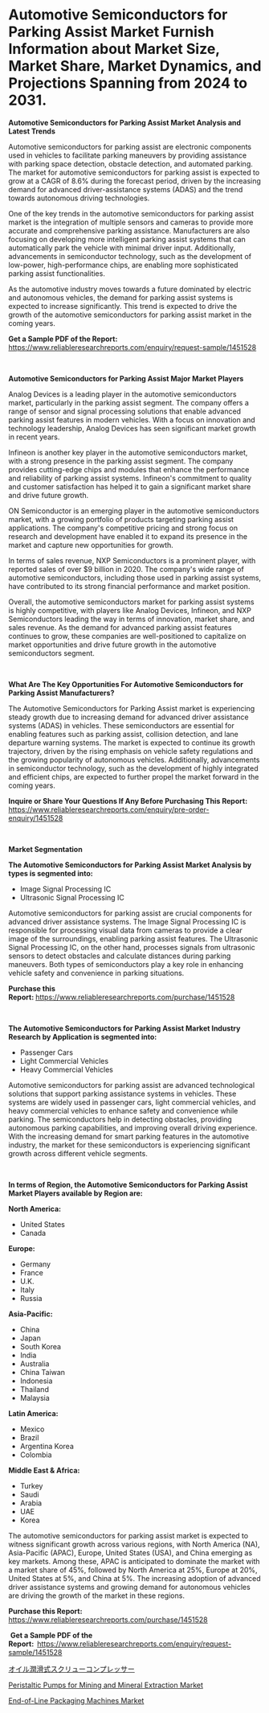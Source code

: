 <p><h1>Automotive Semiconductors for Parking Assist Market Furnish Information about Market Size, Market Share, Market Dynamics, and Projections Spanning from 2024 to 2031.</h1></p><p><strong>Automotive Semiconductors for Parking Assist Market Analysis and Latest Trends</strong></p>
<p><p>Automotive semiconductors for parking assist are electronic components used in vehicles to facilitate parking maneuvers by providing assistance with parking space detection, obstacle detection, and automated parking. The market for automotive semiconductors for parking assist is expected to grow at a CAGR of 8.6% during the forecast period, driven by the increasing demand for advanced driver-assistance systems (ADAS) and the trend towards autonomous driving technologies.</p><p>One of the key trends in the automotive semiconductors for parking assist market is the integration of multiple sensors and cameras to provide more accurate and comprehensive parking assistance. Manufacturers are also focusing on developing more intelligent parking assist systems that can automatically park the vehicle with minimal driver input. Additionally, advancements in semiconductor technology, such as the development of low-power, high-performance chips, are enabling more sophisticated parking assist functionalities.</p><p>As the automotive industry moves towards a future dominated by electric and autonomous vehicles, the demand for parking assist systems is expected to increase significantly. This trend is expected to drive the growth of the automotive semiconductors for parking assist market in the coming years.</p></p>
<p><strong>Get a Sample PDF of the Report:&nbsp;</strong> <a href="https://www.reliableresearchreports.com/enquiry/request-sample/1451528">https://www.reliableresearchreports.com/enquiry/request-sample/1451528</a></p>
<p>&nbsp;</p>
<p><strong>Automotive Semiconductors for Parking Assist Major Market Players</strong></p>
<p><p>Analog Devices is a leading player in the automotive semiconductors market, particularly in the parking assist segment. The company offers a range of sensor and signal processing solutions that enable advanced parking assist features in modern vehicles. With a focus on innovation and technology leadership, Analog Devices has seen significant market growth in recent years.</p><p>Infineon is another key player in the automotive semiconductors market, with a strong presence in the parking assist segment. The company provides cutting-edge chips and modules that enhance the performance and reliability of parking assist systems. Infineon's commitment to quality and customer satisfaction has helped it to gain a significant market share and drive future growth.</p><p>ON Semiconductor is an emerging player in the automotive semiconductors market, with a growing portfolio of products targeting parking assist applications. The company's competitive pricing and strong focus on research and development have enabled it to expand its presence in the market and capture new opportunities for growth.</p><p>In terms of sales revenue, NXP Semiconductors is a prominent player, with reported sales of over $9 billion in 2020. The company's wide range of automotive semiconductors, including those used in parking assist systems, have contributed to its strong financial performance and market position.</p><p>Overall, the automotive semiconductors market for parking assist systems is highly competitive, with players like Analog Devices, Infineon, and NXP Semiconductors leading the way in terms of innovation, market share, and sales revenue. As the demand for advanced parking assist features continues to grow, these companies are well-positioned to capitalize on market opportunities and drive future growth in the automotive semiconductors segment.</p></p>
<p>&nbsp;</p>
<p><strong>What Are The Key Opportunities For Automotive Semiconductors for Parking Assist Manufacturers?</strong></p>
<p><p>The Automotive Semiconductors for Parking Assist market is experiencing steady growth due to increasing demand for advanced driver assistance systems (ADAS) in vehicles. These semiconductors are essential for enabling features such as parking assist, collision detection, and lane departure warning systems. The market is expected to continue its growth trajectory, driven by the rising emphasis on vehicle safety regulations and the growing popularity of autonomous vehicles. Additionally, advancements in semiconductor technology, such as the development of highly integrated and efficient chips, are expected to further propel the market forward in the coming years.</p></p>
<p><strong>Inquire or Share Your Questions If Any Before Purchasing This Report:</strong> <a href="https://www.reliableresearchreports.com/enquiry/pre-order-enquiry/1451528">https://www.reliableresearchreports.com/enquiry/pre-order-enquiry/1451528</a></p>
<p>&nbsp;</p>
<p><strong>Market Segmentation</strong></p>
<p><strong>The Automotive Semiconductors for Parking Assist Market Analysis by types is segmented into:</strong></p>
<p><ul><li>Image Signal Processing IC</li><li>Ultrasonic Signal Processing IC</li></ul></p>
<p><p>Automotive semiconductors for parking assist are crucial components for advanced driver assistance systems. The Image Signal Processing IC is responsible for processing visual data from cameras to provide a clear image of the surroundings, enabling parking assist features. The Ultrasonic Signal Processing IC, on the other hand, processes signals from ultrasonic sensors to detect obstacles and calculate distances during parking maneuvers. Both types of semiconductors play a key role in enhancing vehicle safety and convenience in parking situations.</p></p>
<p><strong>Purchase this Report:&nbsp;</strong><a href="https://www.reliableresearchreports.com/purchase/1451528">https://www.reliableresearchreports.com/purchase/1451528</a></p>
<p>&nbsp;</p>
<p><strong>The Automotive Semiconductors for Parking Assist Market Industry Research by Application is segmented into:</strong></p>
<p><ul><li>Passenger Cars</li><li>Light Commercial Vehicles</li><li>Heavy Commercial Vehicles</li></ul></p>
<p><p>Automotive semiconductors for parking assist are advanced technological solutions that support parking assistance systems in vehicles. These systems are widely used in passenger cars, light commercial vehicles, and heavy commercial vehicles to enhance safety and convenience while parking. The semiconductors help in detecting obstacles, providing autonomous parking capabilities, and improving overall driving experience. With the increasing demand for smart parking features in the automotive industry, the market for these semiconductors is experiencing significant growth across different vehicle segments.</p></p>
<p>&nbsp;</p>
<p><strong>In terms of Region, the Automotive Semiconductors for Parking Assist Market Players available by Region are:</strong></p>
<p>
    <p> <strong> North America: </strong>
        <ul>
            <li>United States</li>
            <li>Canada</li>
        </ul>
        </p> 
    <p> <strong> Europe: </strong>
        <ul>
            <li>Germany</li>
            <li>France</li>
            <li>U.K.</li>
            <li>Italy</li>
            <li>Russia</li>
        </ul>
        </p> 
    <p> <strong> Asia-Pacific: </strong>
        <ul>
            <li>China</li>
            <li>Japan</li>
            <li>South Korea</li>
            <li>India</li>
            <li>Australia</li>
            <li>China Taiwan</li>
            <li>Indonesia</li>
            <li>Thailand</li>
            <li>Malaysia</li>
        </ul>
        </p> 
    <p> <strong> Latin America: </strong>
        <ul>
            <li>Mexico</li>
            <li>Brazil</li>
            <li>Argentina Korea</li>
            <li>Colombia</li>
        </ul>
        </p> 
    <p> <strong> Middle East & Africa: </strong>
        <ul>
            <li>Turkey</li>
            <li>Saudi</li>
            <li>Arabia</li>
            <li>UAE</li>
            <li>Korea</li>
        </ul>
    </p>
    </p>
<p><p>The automotive semiconductors for parking assist market is expected to witness significant growth across various regions, with North America (NA), Asia-Pacific (APAC), Europe, United States (USA), and China emerging as key markets. Among these, APAC is anticipated to dominate the market with a market share of 45%, followed by North America at 25%, Europe at 20%, United States at 5%, and China at 5%. The increasing adoption of advanced driver assistance systems and growing demand for autonomous vehicles are driving the growth of the market in these regions.</p></p>
<p><strong>Purchase this Report: </strong><a href="https://www.reliableresearchreports.com/purchase/1451528">https://www.reliableresearchreports.com/purchase/1451528</a></p>
<p>&nbsp;<strong>Get a Sample PDF of the Report:&nbsp;&nbsp;</strong><a href="https://www.reliableresearchreports.com/enquiry/request-sample/1451528">https://www.reliableresearchreports.com/enquiry/request-sample/1451528</a></p>
<p><strong></strong></p>
<p><p><a href="https://github.com/lily-u-genius/Market-Research-Report-List-1/blob/main/207520413120.md">オイル潤滑式スクリューコンプレッサー</a></p><p><a href="https://www.linkedin.com/pulse/peristaltic-pumps-mining-mineral-extraction-market-centers-bqxyc?trackingId=VqLX4RSKhIxDhjbGkNNVuQ%3D%3D">Peristaltic Pumps for Mining and Mineral Extraction Market</a></p><p><a href="https://www.linkedin.com/pulse/end-of-line-packaging-machines-market-comprehensive-report-9of2c?trackingId=xqHp49VkyPwairW4iO4MEg%3D%3D">End-of-Line Packaging Machines Market</a></p></p>